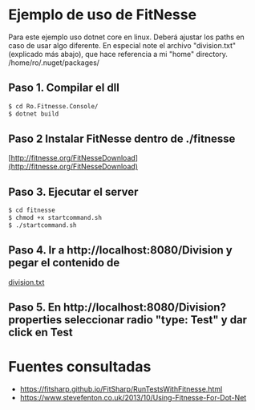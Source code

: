 # Ejemplo de uso de FitNesse
Para este ejemplo uso dotnet core en linux.
Deberá ajustar los paths en caso de usar algo diferente.
En especial note el archivo "division.txt" (explicado más abajo),
que hace referencia a mi "home" directory. /home/ro/.nuget/packages/

## Paso 1. Compilar el dll
```sh
$ cd Ro.Fitnesse.Console/
$ dotnet build
```
## Paso 2 Instalar FitNesse dentro de ./fitnesse
[http://fitnesse.org/FitNesseDownload](http://fitnesse.org/FitNesseDownload)
## Paso 3. Ejecutar el server
```sh
$ cd fitnesse
$ chmod +x startcommand.sh
$ ./startcommand.sh
```
## Paso 4. Ir a http://localhost:8080/Division y pegar el contenido de
[division.txt](https://raw.githubusercontent.com/rogithub/fitnessedotnetcore/master/fitnesse/Division.txt)

## Paso 5. En http://localhost:8080/Division?properties seleccionar radio "type: Test" y dar click en Test

# Fuentes consultadas
- https://fitsharp.github.io/FitSharp/RunTestsWithFitnesse.html
- https://www.stevefenton.co.uk/2013/10/Using-Fitnesse-For-Dot-Net
